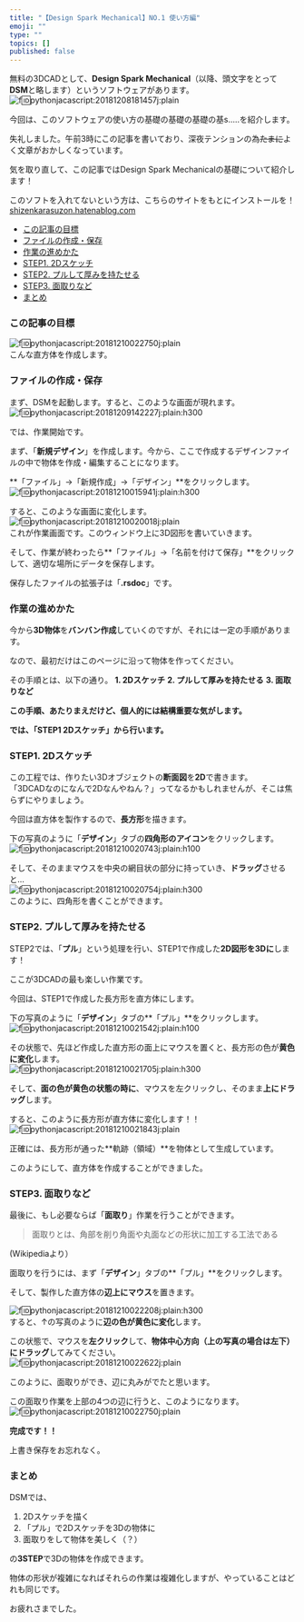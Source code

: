 ```yaml
---
title: "【Design Spark Mechanical】NO.1 使い方編"
emoji: ""
type: ""
topics: []
published: false
---
```


無料の3DCADとして、**Design Spark Mechanical**（以降、頭文字をとって**DSM**と略します）というソフトウェアがあります。  
![f:id:pythonjacascript:20181208181457j:plain](/images/ppythonjacascript2018120820181208181457.jpg "f:id:pythonjacascript:20181208181457j:plain")

今回は、このソフトウェアの使い方の基礎の基礎の基礎の基s.....を紹介します。

失礼しました。午前3時にこの記事を書いており、深夜テンションの為~~たまに~~よく文章がおかしくなっています。

気を取り直して、この記事ではDesign Spark Mechanicalの基礎について紹介します！

このソフトを入れてないという方は、こちらのサイトをもとにインストールを！  
[shizenkarasuzon.hatenablog.com](https://shizenkarasuzon.hatenablog.com/entry/2018/12/09/142624)  

* [この記事の目標](#この記事の目標)
* [ファイルの作成・保存](#ファイルの作成保存)
* [作業の進めかた](#作業の進めかた)
* [STEP1\. 2Dスケッチ](#STEP1-2Dスケッチ)
* [STEP2\. プルして厚みを持たせる](#STEP2-プルして厚みを持たせる)
* [STEP3\. 面取りなど](#STEP3-面取りなど)
* [まとめ](#まとめ)

### この記事の目標

![f:id:pythonjacascript:20181210022750j:plain](/images/ppythonjacascript2018121020181210022750.jpg "f:id:pythonjacascript:20181210022750j:plain")  
こんな直方体を作成します。  
  
### ファイルの作成・保存

まず、DSMを起動します。すると、このような画面が現れます。  
![f:id:pythonjacascript:20181209142227j:plain:h300](/images/ppythonjacascript2018120920181209142227.jpg "f:id:pythonjacascript:20181209142227j:plain:h300")

では、作業開始です。

まず、「**新規デザイン**」を作成します。今から、ここで作成するデザインファイルの中で物体を作成・編集することになります。

  
**「ファイル」→「新規作成」→「デザイン」**をクリックします。  
![f:id:pythonjacascript:20181210015941j:plain:h300](/images/ppythonjacascript2018121020181210015941.jpg "f:id:pythonjacascript:20181210015941j:plain:h300")

すると、このような画面に変化します。  
![f:id:pythonjacascript:20181210020018j:plain](/images/ppythonjacascript2018121020181210020018.jpg "f:id:pythonjacascript:20181210020018j:plain")  
これが作業画面です。このウィンドウ上に3D図形を書いていきます。

そして、作業が終わったら**「ファイル」→「名前を付けて保存」**をクリックして、適切な場所にデータを保存します。

  
保存したファイルの拡張子は「**.rsdoc**」です。  
  
### 作業の進めかた

今から**3D物体**を**バンバン作成**していくのですが、それには一定の手順があります。

なので、最初だけはこのページに沿って物体を作ってください。

その手順とは、以下の通り。 
**1. 2Dスケッチ**
**2. プルして厚みを持たせる**
**3. 面取りなど**

**この手順、あたりまえだけど、個人的には結構重要な気がします。**

**では、「STEP1 2Dスケッチ」から行います。** 
  
### STEP1\. 2Dスケッチ

この工程では、作りたい3Dオブジェクトの**断面図**を**2D**で書きます。  
「3DCADなのになんで2Dなんやねん？」ってなるかもしれませんが、そこは焦らずにやりましょう。

今回は直方体を製作するので、**長方形**を描きます。

下の写真のように「**デザイン**」タブの**四角形のアイコン**をクリックします。  
![f:id:pythonjacascript:20181210020743j:plain:h100](/images/ppythonjacascript2018121020181210020743.jpg "f:id:pythonjacascript:20181210020743j:plain:h100")

そして、そのままマウスを中央の網目状の部分に持っていき、**ドラッグ**させると...  
![f:id:pythonjacascript:20181210020754j:plain:h300](/images/ppythonjacascript2018121020181210020754.jpg "f:id:pythonjacascript:20181210020754j:plain:h300")  
このように、四角形を書くことができます。  
  
### STEP2\. プルして厚みを持たせる

STEP2では、「**プル**」という処理を行い、STEP1で作成した**2D図形を3Dに**します！

ここが3DCADの最も楽しい作業です。

今回は、STEP1で作成した長方形を直方体にします。

下の写真のように「**デザイン**」タブの**「プル」**をクリックします。  
![f:id:pythonjacascript:20181210021542j:plain:h100](/images/ppythonjacascript2018121020181210021542.jpg "f:id:pythonjacascript:20181210021542j:plain:h100")

その状態で、先ほど作成した直方形の面上にマウスを置くと、長方形の色が**黄色に変化**します。  
![f:id:pythonjacascript:20181210021705j:plain:h300](/images/ppythonjacascript2018121020181210021705.jpg "f:id:pythonjacascript:20181210021705j:plain:h300")

そして、**面の色が黄色の状態の時に**、マウスを左クリックし、そのまま**上にドラッグ**します。

すると、このように長方形が直方体に変化します！！  
![f:id:pythonjacascript:20181210021843j:plain](/images/ppythonjacascript2018121020181210021843.jpg "f:id:pythonjacascript:20181210021843j:plain")

正確には、長方形が通った**軌跡（領域）**を物体として生成しています。

このようにして、直方体を作成することができました。  
  
### STEP3\. 面取りなど

最後に、もし必要ならば「**面取り**」作業を行うことができます。

> 面取りとは、角部を削り角面や丸面などの形状に加工する工法である

(Wikipediaより）

  
面取りを行うには、まず「**デザイン**」タブの**「プル」**をクリックします。

そして、製作した直方体の**辺上にマウス**を置きます。

![f:id:pythonjacascript:20181210022208j:plain:h300](/images/ppythonjacascript2018121020181210022208.jpg "f:id:pythonjacascript:20181210022208j:plain:h300")  
すると、↑の写真のように**辺の色が黄色に変化**します。

この状態で、マウスを**左クリック**して、**物体中心方向（上の写真の場合は左下）にドラッグ**してみてください。  
![f:id:pythonjacascript:20181210022622j:plain](/images/ppythonjacascript2018121020181210022622.jpg "f:id:pythonjacascript:20181210022622j:plain")

このように、面取りができ、辺に丸みがでたと思います。

この面取り作業を上部の4つの辺に行うと、このようになります。  
![f:id:pythonjacascript:20181210022750j:plain](/images/ppythonjacascript2018121020181210022750.jpg "f:id:pythonjacascript:20181210022750j:plain")

**完成です！！**

上書き保存をお忘れなく。  
  
### まとめ

DSMでは、

1. 2Dスケッチを描く
2. 「プル」で2Dスケッチを3Dの物体に
3. 面取りをして物体を美しく（？）

の**3STEP**で3Dの物体を作成できます。

物体の形状が複雑になればそれらの作業は複雑化しますが、やっていることはどれも同じです。

お疲れさまでした。